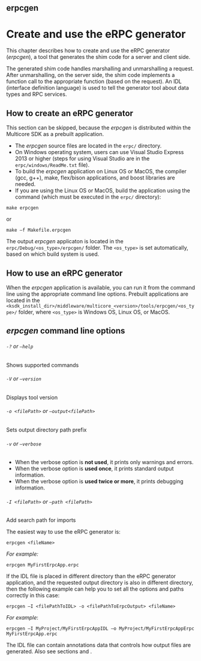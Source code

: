 erpcgen
-------

# Create and use the eRPC generator
This chapter describes how to create and use the eRPC generator (_erpcgen_), a tool that generates the shim code for a server and client side.

The generated shim code handles marshalling and unmarshalling a request. After unmarshalling, on the server side, the shim code implements a function call to the appropriate function (based on the request). An IDL (interface definition language) is used to tell the generator tool about data types and RPC services.

## How to create an eRPC generator
This section can be skipped, because the _erpcgen_ is distributed within the Multicore SDK as a prebuilt application.
* The _erpcgen_ source files are located in the ``erpc/`` directory.
* On Windows operating system, users can use Visual Studio Express 2013 or higher (steps for using Visual Studio are in the ``erpc/windows/ReadMe.txt`` file).
* To build the _erpcgen_ application on Linux OS or MacOS, the compiler (gcc, g++), make, flex/bison applications, and boost libraries are needed.
* If you are using the Linux OS or MacOS, build the application using the command (which must be executed in the ``erpc/`` directory):
```
make erpcgen
```
or
```
make –f Makefile.erpcgen
```

The output _erpcgen_ applicaton is located in the ``erpc/Debug/<os_type>/erpcgen/`` folder. The ``<os_type>`` is set automatically, based on which build system is used.

## How to use an eRPC generator
When the _erpcgen_ application is available, you can run it from the command line using the appropriate command line options. Prebuilt applications are located in the ``<ksdk_install_dir>/middleware/multicore_<version>/tools/erpcgen/<os_type>/`` folder, where ``<os_type>`` is Windows OS, Linux OS, or MacOS.

## _erpcgen_ command line options
###### ``-?`` or ``—help``
Shows supported commands

###### ``-V`` or ``—version``
Displays tool version

###### ``-o <filePath>`` or ``—output<filePath>``
Sets output directory path prefix

###### ``-v`` or ``—verbose``
* When the verbose option is **not used**, it prints only warnings and errors.
* When the verbose option is **used once**, it prints standard output information.
* When the verbose option is **used twice or more**, it prints debugging information.

###### ``-I <filePath>`` or ``—path <filePath>``
Add search path for imports

The easiest way to use the eRPC generator is:
```
erpcgen <fileName>
```
_For example:_
```
erpcgen MyFirstErpcApp.erpc
```

If the IDL file is placed in different directory than the eRPC generator application, and the requested output directory is also in different directory, then the following example can help you to set all the options and paths correctly in this case:
```
erpcgen –I <filePathToIDL> -o <filePathToErpcOutput> <fileName>
```
_For example_:
```
erpcgen –I MyProject/MyFirstErpcAppIDL –o MyProject/MyFirstErpcAppErpc MyFirstErpcApp.erpc
```
The IDL file can contain annotations data that controls how output files are generated. Also see sections  and .
